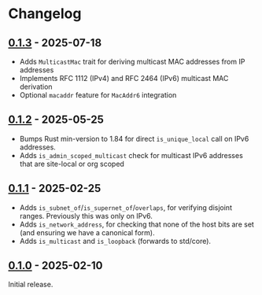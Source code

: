 # Changelog

## [0.1.3] - 2025-07-18

* Adds `MulticastMac` trait for deriving multicast MAC addresses from IP addresses
* Implements RFC 1112 (IPv4) and RFC 2464 (IPv6) multicast MAC derivation
* Optional `macaddr` feature for `MacAddr6` integration

## [0.1.2] - 2025-05-25

* Bumps Rust min-version to 1.84 for direct `is_unique_local` call on IPv6
      addresses.
* Adds `is_admin_scoped_multicast` check for multicast IPv6 addresses that are
      site-local or org scoped

## [0.1.1] - 2025-02-25

* Adds `is_subnet_of`/`is_supernet_of`/`overlaps`, for verifying disjoint
      ranges. Previously this was only on IPv6.
* Adds `is_network_address`, for checking that none of the host bits are set
      (and ensuring we have a canonical form).
* Adds `is_multicast` and `is_loopback` (forwards to std/core).

## [0.1.0] - 2025-02-10

Initial release.

[0.1.3]: https://github.com/oxidecomputer/oxnet/releases/oxnet-0.1.3
[0.1.2]: https://github.com/oxidecomputer/oxnet/releases/oxnet-0.1.2
[0.1.1]: https://github.com/oxidecomputer/oxnet/releases/oxnet-0.1.1
[0.1.0]: https://github.com/oxidecomputer/oxnet/releases/oxnet-0.1.0
